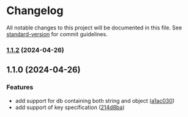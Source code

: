 # Changelog

All notable changes to this project will be documented in this file. See [standard-version](https://github.com/conventional-changelog/standard-version) for commit guidelines.

### [1.1.2](https://github.com/momingse/fzearch/compare/v1.1.0...v1.1.2) (2024-04-26)

## 1.1.0 (2024-04-26)


### Features

* add support for db containing both string and object ([a1ac030](https://github.com/momingse/fzearch/commit/a1ac030bd0d9e504793ce04ac3c3caef2f37900e))
* add support of key specification ([214d8ba](https://github.com/momingse/fzearch/commit/214d8ba9a612f9e4811c484f757ed7c43191780c))
